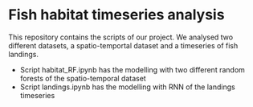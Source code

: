 # Fish habitat timeseries analysis

This repository contains the scripts of our project.
We analysed two different datasets, a spatio-temportal dataset and a timeseries of fish landings.

- Script habitat_RF.ipynb has the modelling with two different random forests of the spatio-temporal dataset
- Script landings.ipynb has the modelling with RNN of the landings timeseries
